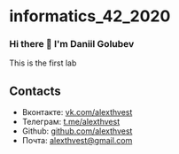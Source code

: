 # informatics_42_2020

### Hi there 👋 I'm Daniil Golubev

This is the first lab

## Contacts

- Вконтакте: [vk.com/alexthvest](https://vk.com/alexthvest)
- Телеграм: [t.me/alexthvest](https://t.me/alexthvest)
- Github: [github.com/alexthvest](https://github.com/alexthvest)
- Почта: [alexthvest@gmail.com](https://www.youtube.com/watch?v=dQw4w9WgXcQ&ab_channel=RickAstleyVEVO)